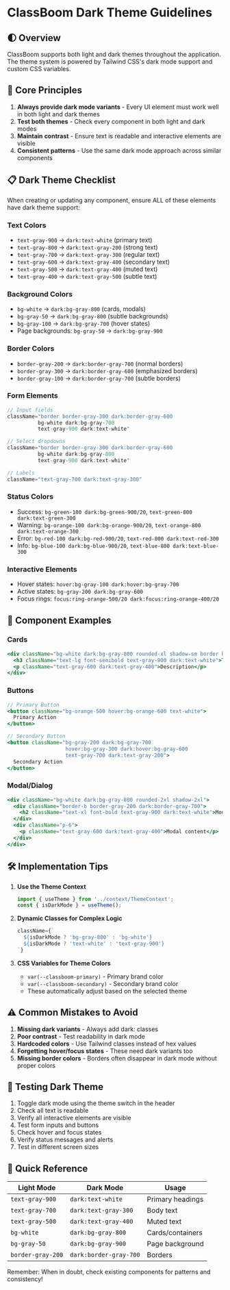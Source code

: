 # ClassBoom Dark Theme Guidelines

## 🌓 Overview
ClassBoom supports both light and dark themes throughout the application. The theme system is powered by Tailwind CSS's dark mode support and custom CSS variables.

## 🎨 Core Principles

1. **Always provide dark mode variants** - Every UI element must work well in both light and dark themes
2. **Test both themes** - Check every component in both light and dark modes
3. **Maintain contrast** - Ensure text is readable and interactive elements are visible
4. **Consistent patterns** - Use the same dark mode approach across similar components

## 📋 Dark Theme Checklist

When creating or updating any component, ensure ALL of these elements have dark theme support:

### Text Colors
- `text-gray-900` → `dark:text-white` (primary text)
- `text-gray-800` → `dark:text-gray-200` (strong text)
- `text-gray-700` → `dark:text-gray-300` (regular text)
- `text-gray-600` → `dark:text-gray-400` (secondary text)
- `text-gray-500` → `dark:text-gray-400` (muted text)
- `text-gray-400` → `dark:text-gray-500` (subtle text)

### Background Colors
- `bg-white` → `dark:bg-gray-800` (cards, modals)
- `bg-gray-50` → `dark:bg-gray-800` (subtle backgrounds)
- `bg-gray-100` → `dark:bg-gray-700` (hover states)
- Page backgrounds: `bg-gray-50` → `dark:bg-gray-900`

### Border Colors
- `border-gray-200` → `dark:border-gray-700` (normal borders)
- `border-gray-300` → `dark:border-gray-600` (emphasized borders)
- `border-gray-100` → `dark:border-gray-700` (subtle borders)

### Form Elements
```jsx
// Input fields
className="border border-gray-300 dark:border-gray-600 
          bg-white dark:bg-gray-700 
          text-gray-900 dark:text-white"

// Select dropdowns
className="border border-gray-300 dark:border-gray-600 
          bg-white dark:bg-gray-800 
          text-gray-900 dark:text-white"

// Labels
className="text-gray-700 dark:text-gray-300"
```

### Status Colors
- Success: `bg-green-100 dark:bg-green-900/20`, `text-green-800 dark:text-green-300`
- Warning: `bg-orange-100 dark:bg-orange-900/20`, `text-orange-800 dark:text-orange-300`
- Error: `bg-red-100 dark:bg-red-900/20`, `text-red-800 dark:text-red-300`
- Info: `bg-blue-100 dark:bg-blue-900/20`, `text-blue-800 dark:text-blue-300`

### Interactive Elements
- Hover states: `hover:bg-gray-100 dark:hover:bg-gray-700`
- Active states: `bg-gray-200 dark:bg-gray-600`
- Focus rings: `focus:ring-orange-500/20 dark:focus:ring-orange-400/20`

## 🧩 Component Examples

### Cards
```jsx
<div className="bg-white dark:bg-gray-800 rounded-xl shadow-sm border border-gray-100 dark:border-gray-700">
  <h3 className="text-lg font-semibold text-gray-900 dark:text-white">Title</h3>
  <p className="text-gray-600 dark:text-gray-400">Description</p>
</div>
```

### Buttons
```jsx
// Primary Button
<button className="bg-orange-500 hover:bg-orange-600 text-white">
  Primary Action
</button>

// Secondary Button
<button className="bg-gray-200 dark:bg-gray-700 
                   hover:bg-gray-300 dark:hover:bg-gray-600 
                   text-gray-700 dark:text-gray-200">
  Secondary Action
</button>
```

### Modal/Dialog
```jsx
<div className="bg-white dark:bg-gray-800 rounded-2xl shadow-2xl">
  <div className="border-b border-gray-200 dark:border-gray-700">
    <h2 className="text-xl font-bold text-gray-900 dark:text-white">Modal Title</h2>
  </div>
  <div className="p-6">
    <p className="text-gray-600 dark:text-gray-400">Modal content</p>
  </div>
</div>
```

## 🛠️ Implementation Tips

1. **Use the Theme Context**
   ```jsx
   import { useTheme } from '../context/ThemeContext';
   const { isDarkMode } = useTheme();
   ```

2. **Dynamic Classes for Complex Logic**
   ```jsx
   className={`
     ${isDarkMode ? 'bg-gray-800' : 'bg-white'}
     ${isDarkMode ? 'text-white' : 'text-gray-900'}
   `}
   ```

3. **CSS Variables for Theme Colors**
   - `var(--classboom-primary)` - Primary brand color
   - `var(--classboom-secondary)` - Secondary brand color
   - These automatically adjust based on the selected theme

## ⚠️ Common Mistakes to Avoid

1. **Missing dark variants** - Always add dark: classes
2. **Poor contrast** - Test readability in dark mode
3. **Hardcoded colors** - Use Tailwind classes instead of hex values
4. **Forgetting hover/focus states** - These need dark variants too
5. **Missing border colors** - Borders often disappear in dark mode without proper colors

## 🧪 Testing Dark Theme

1. Toggle dark mode using the theme switch in the header
2. Check all text is readable
3. Verify all interactive elements are visible
4. Test form inputs and buttons
5. Check hover and focus states
6. Verify status messages and alerts
7. Test in different screen sizes

## 📝 Quick Reference

| Light Mode | Dark Mode | Usage |
|------------|-----------|--------|
| `text-gray-900` | `dark:text-white` | Primary headings |
| `text-gray-700` | `dark:text-gray-300` | Body text |
| `text-gray-500` | `dark:text-gray-400` | Muted text |
| `bg-white` | `dark:bg-gray-800` | Cards/containers |
| `bg-gray-50` | `dark:bg-gray-900` | Page background |
| `border-gray-200` | `dark:border-gray-700` | Borders |

Remember: When in doubt, check existing components for patterns and consistency!